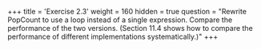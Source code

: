 +++
title = 'Exercise 2.3'
weight = 160
hidden = true
question = "Rewrite PopCount to use a loop instead of a single expression. Compare the performance of the two versions. (Section 11.4 shows how to compare the performance of different implementations systematically.)"
+++